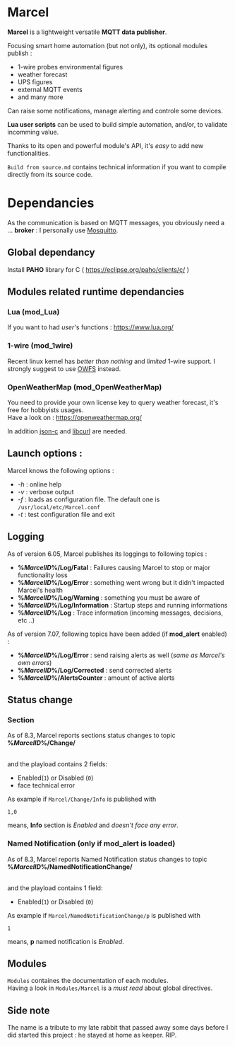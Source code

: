 Marcel
===
**Marcel** is a lightweight versatile **MQTT data publisher**.

Focusing smart home automation (but not only), its optional modules publish : 
- 1-wire probes environmental figures
- weather forecast
- UPS figures
- external MQTT events
- and many more

Can raise some notifications, manage alerting and controle some devices. 

**Lua user scripts** can be used to build simple automation, and/or, to validate incomming value.

Thanks to its open and powerful module's API, it's *easy* to add new functionalities.

`Build from source.md` contains technical information if you want to compile directly from its source code.

# Dependancies

As the communication is based on MQTT messages, you obviously need a ... **broker** :
I personally use [Mosquitto](http://mosquitto.org/).

## Global dependancy

Install **PAHO** library for C ( https://eclipse.org/paho/clients/c/ )

## Modules related runtime dependancies

### Lua (mod_Lua)
If you want to had *user*'s functions : https://www.lua.org/

### 1-wire (mod_1wire)
Recent linux kernel has *better than nothing* and *limited* 1-wire support. I strongly suggest to use [OWFS](https://www.owfs.org/) instead.

### OpenWeatherMap (mod_OpenWeatherMap)
You need to provide your own license key to query weather forecast, it's free for hobbyists usages.<br>
Have a look on : https://openweathermap.org/

In addition [json-c](https://github.com/json-c/json-c/wiki) and [libcurl](https://curl.se/libcurl/) are needed.

## Launch options :
Marcel knows the following options :
* *-h* : online help
* *-v* : verbose output
* *-f<file>* : loads <file> as configuration file. The default one is `/usr/local/etc/Marcel.conf`
* *-t* : test configuration file and exit

## Logging
As of version 6.05, Marcel publishes its loggings to following topics : 
* **%*MarcelID*%/Log/Fatal** : Failures causing Marcel to stop or major functionality loss
* **%*MarcelID*%/Log/Error** : something went wrong but it didn't impacted Marcel's health
* **%*MarcelID*%/Log/Warning** : something you must be aware of 
* **%*MarcelID*%/Log/Information** : Startup steps and running informations
* **%*MarcelID*%/Log** : Trace information (incoming messages, decisions, etc ..)

As of version 7.07, following topics have been added (if **mod_alert** enabled) :
* **%*MarcelID*%/Log/Error** : send raising alerts as well (*same as Marcel's own errors*)
* **%*MarcelID*%/Log/Corrected** : send corrected alerts
* **%*MarcelID*%/AlertsCounter** : amount of active alerts

## Status change
### Section
As of 8.3, Marcel reports sections status changes to topic<br>
**%*MarcelID*%/Change/<Section ID>**<br>
and the playload contains 2 fields:
- Enabled(`1`) or Disabled (`0`)
- face technical error

As example if `Marcel/Change/Info` is published with
```
1,0
```
means, **Info** section is *Enabled* and *doesn't face any error*.

### Named Notification (only if mod_alert is loaded)
As of 8.3, Marcel reports Named Notification status changes to topic<br>
**%*MarcelID*%/NamedNotificationChange/<Section ID>**<br>
and the playload contains 1 field:
- Enabled(`1`) or Disabled (`0`)

As example if `Marcel/NamedNotificationChange/p` is published with
```
1
```
means, **p** named notification is *Enabled*.

## Modules

`Modules` containes the documentation of each modules.<br>
Having a look in `Modules/Marcel` is a *must read* about global directives.
  
## Side note
The name is a tribute to my late rabbit that passed away some days before I did started this project : he stayed at home as keeper. RIP.
